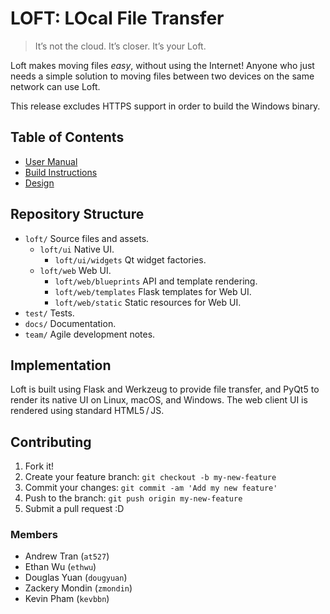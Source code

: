 # LOFT: LOcal File Transfer #
> It’s not the cloud. It’s closer. It’s your Loft.

Loft makes moving files _easy_, without using the Internet! Anyone who just needs a simple solution to moving files between two devices on the same network can use Loft.

This release excludes HTTPS support in order to build the Windows binary.

## Table of Contents ##
- [User Manual](docs/MANUAL.md)
- [Build Instructions](docs/BUILD.md)
- [Design](docs/DESIGN.md)

## Repository Structure ##
- `loft/` Source files and assets.
  - `loft/ui` Native UI.
    - `loft/ui/widgets` Qt widget factories.
  - `loft/web` Web UI.
    - `loft/web/blueprints` API and template rendering.
    - `loft/web/templates` Flask templates for Web UI.
    - `loft/web/static` Static resources for Web UI.
- `test/` Tests.
- `docs/` Documentation.
- `team/` Agile development notes.

## Implementation ##
Loft is built using Flask and Werkzeug to provide file transfer, and PyQt5 to render its native UI on Linux, macOS, and Windows. The web client UI is rendered using standard HTML5 / JS.

## Contributing ##

1. Fork it!
2. Create your feature branch: `git checkout -b my-new-feature`
4. Commit your changes: `git commit -am 'Add my new feature'`
5. Push to the branch: `git push origin my-new-feature`
6. Submit a pull request :D


### Members ###
- Andrew Tran (`at527`)
- Ethan Wu (`ethwu`)
- Douglas Yuan (`dougyuan`)
- Zackery Mondin (`zmondin`)
- Kevin Pham (`kevbbn`)
